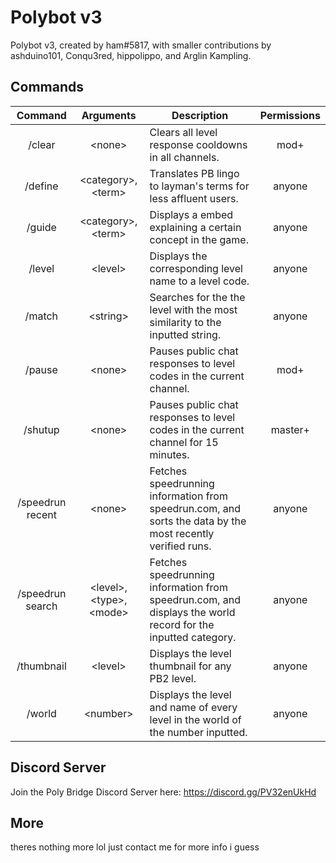 # Polybot v3

Polybot v3, created by ham#5817, with smaller contributions by ashduino101, Conqu3red, hippolippo, and Arglin Kampling.

## Commands

|      Command     |           Arguments           | Description                                                                                                  | Permissions |
|:----------------:|:-----------------------------:|--------------------------------------------------------------------------------------------------------------|:-----------:|
|      /clear      |            \<none\>           | Clears all level response cooldowns in all channels.                                                         |     mod+    |
|      /define     |     \<category\>, \<term\>    | Translates PB lingo to layman's terms for less affluent users.                                               |    anyone   |
|      /guide      |     \<category\>, \<term\>    | Displays a embed explaining a certain concept in the game.                                                   |    anyone   |
|      /level      |           \<level\>           | Displays the corresponding level name to a level code.                                                       |    anyone   |
|      /match      |           \<string\>          | Searches for the the level with the most similarity to the inputted string.                                  |    anyone   |
|      /pause      |            \<none\>           | Pauses public chat responses to level codes in the current channel.                                          |     mod+    |
|      /shutup     |            \<none\>           | Pauses public chat responses to level codes in the current channel for 15 minutes.                           |   master+   |
| /speedrun recent |            \<none\>           | Fetches speedrunning information from speedrun.com, and sorts the data by the most recently verified runs.   |    anyone   |
| /speedrun search | \<level\>, \<type\>, \<mode\> | Fetches speedrunning information from speedrun.com, and displays the world record for the inputted category. |    anyone   |
|    /thumbnail    |           \<level\>           | Displays the level thumbnail for any PB2 level.                                                              |    anyone   |
|      /world      |           \<number\>          | Displays the level and name of every level in the world of the number inputted.                              |    anyone   |

## Discord Server

Join the Poly Bridge Discord Server here: https://discord.gg/PV32enUkHd

## More

theres nothing more lol just contact me for more info i guess